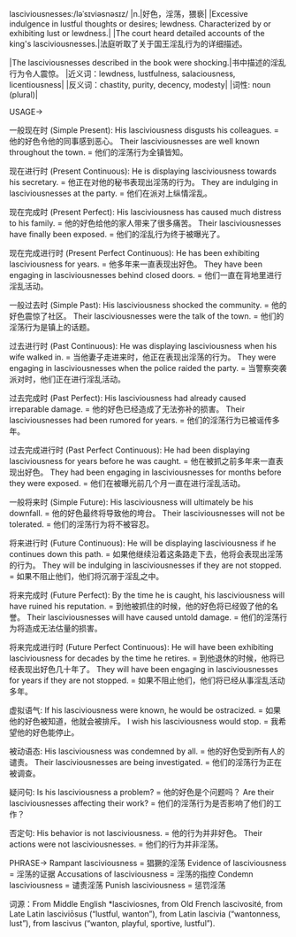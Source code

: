 lasciviousnesses:/ləˈsɪviəsnəsɪz/
|n.|好色，淫荡，猥亵|
|Excessive indulgence in lustful thoughts or desires; lewdness.  Characterized by or exhibiting lust or lewdness.|
|The court heard detailed accounts of the king's lasciviousnesses.|法庭听取了关于国王淫乱行为的详细描述。

|The lasciviousnesses described in the book were shocking.|书中描述的淫乱行为令人震惊。
|近义词：lewdness, lustfulness, salaciousness, licentiousness|
|反义词：chastity, purity, decency, modesty|
|词性: noun (plural)|


USAGE->

一般现在时 (Simple Present):
His lasciviousness disgusts his colleagues. = 他的好色令他的同事感到恶心。
Their lasciviousnesses are well known throughout the town. = 他们的淫荡行为全镇皆知。

现在进行时 (Present Continuous):
He is displaying lasciviousness towards his secretary. = 他正在对他的秘书表现出淫荡的行为。
They are indulging in lasciviousnesses at the party. = 他们在派对上纵情淫乱。


现在完成时 (Present Perfect):
His lasciviousness has caused much distress to his family. = 他的好色给他的家人带来了很多痛苦。
Their lasciviousnesses have finally been exposed. = 他们的淫乱行为终于被曝光了。


现在完成进行时 (Present Perfect Continuous):
He has been exhibiting lasciviousness for years. = 他多年来一直表现出好色。
They have been engaging in lasciviousnesses behind closed doors. = 他们一直在背地里进行淫乱活动。



一般过去时 (Simple Past):
His lasciviousness shocked the community. = 他的好色震惊了社区。
Their lasciviousnesses were the talk of the town. = 他们的淫荡行为是镇上的话题。



过去进行时 (Past Continuous):
He was displaying lasciviousness when his wife walked in. = 当他妻子走进来时，他正在表现出淫荡的行为。
They were engaging in lasciviousnesses when the police raided the party. = 当警察突袭派对时，他们正在进行淫乱活动。



过去完成时 (Past Perfect):
His lasciviousness had already caused irreparable damage. = 他的好色已经造成了无法弥补的损害。
Their lasciviousnesses had been rumored for years. = 他们的淫荡行为已被谣传多年。



过去完成进行时 (Past Perfect Continuous):
He had been displaying lasciviousness for years before he was caught. = 他在被抓之前多年来一直表现出好色。
They had been engaging in lasciviousnesses for months before they were exposed. = 他们在被曝光前几个月一直在进行淫乱活动。


一般将来时 (Simple Future):
His lasciviousness will ultimately be his downfall. = 他的好色最终将导致他的垮台。
Their lasciviousnesses will not be tolerated. = 他们的淫荡行为将不被容忍。


将来进行时 (Future Continuous):
He will be displaying lasciviousness if he continues down this path. = 如果他继续沿着这条路走下去，他将会表现出淫荡的行为。
They will be indulging in lasciviousnesses if they are not stopped. = 如果不阻止他们，他们将沉溺于淫乱之中。



将来完成时 (Future Perfect):
By the time he is caught, his lasciviousness will have ruined his reputation. = 到他被抓住的时候，他的好色将已经毁了他的名誉。
Their lasciviousnesses will have caused untold damage. = 他们的淫荡行为将造成无法估量的损害。



将来完成进行时 (Future Perfect Continuous):
He will have been exhibiting lasciviousness for decades by the time he retires. = 到他退休的时候，他将已经表现出好色几十年了。
They will have been engaging in lasciviousnesses for years if they are not stopped. = 如果不阻止他们，他们将已经从事淫乱活动多年。



虚拟语气:
If his lasciviousness were known, he would be ostracized. = 如果他的好色被知道，他就会被排斥。
I wish his lasciviousness would stop. = 我希望他的好色能停止。



被动语态:
His lasciviousness was condemned by all. = 他的好色受到所有人的谴责。
Their lasciviousnesses are being investigated. = 他们的淫荡行为正在被调查。



疑问句:
Is his lasciviousness a problem? = 他的好色是个问题吗？
Are their lasciviousnesses affecting their work? = 他们的淫荡行为是否影响了他们的工作？



否定句:
His behavior is not lasciviousness. = 他的行为并非好色。
Their actions were not lasciviousnesses. = 他们的行为并非淫荡。


PHRASE->
Rampant lasciviousness =  猖獗的淫荡
Evidence of lasciviousness =  淫荡的证据
Accusations of lasciviousness =  淫荡的指控
Condemn lasciviousness =  谴责淫荡
Punish lasciviousness =  惩罚淫荡

词源：From Middle English *lasciviosnes, from Old French lascivosité, from Late Latin lasciviōsus (“lustful, wanton”), from Latin lascivia (“wantonness, lust”), from lascivus (“wanton, playful, sportive, lustful”).
